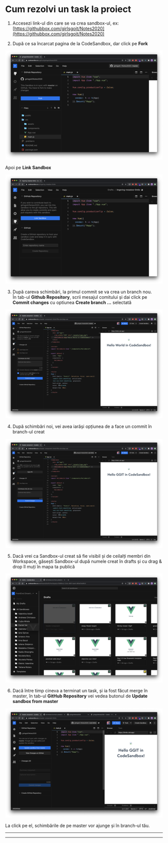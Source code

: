 # Cum rezolvi un task la proiect

1. Accesezi link-ul din care se va crea sandbox-ul, ex: [https://githubbox.com/girlsgoit/Notes2020](https://githubbox.com/girlsgoit/Notes2020)

2. După ce sa încarcat pagina de la CodeSandbox, dar click pe **Fork** 

![](../../.gitbook/assets/image%20%28336%29.png)

Apoi pe **Link Sandbox**

![](../../.gitbook/assets/image%20%28340%29.png)



3. După careva schimbări, la primul commit se va crea un branch nou.  
În tab-ul **Github Repository**, scrii mesajul comitului și dai click pe **Commit changes** cu optiunea **Create branch ...** selectată

![](../../.gitbook/assets/image%20%28339%29.png)

4. După schimbări noi, vei avea iarăși opțiunea de a face un commit în branch-ul creat

![](../../.gitbook/assets/image%20%28337%29.png)

5. Dacă vrei ca Sandbox-ul creat să fie visibil și de ceilalți membri din Workspace, găsești Sandbox-ul după numele creat în drafts și cu drag & drop îl muți în mapa ta publică

![](../../.gitbook/assets/image%20%28338%29.png)

6. Dacă între timp cineva a terminat un task, și ia fost făcut merge în master, în tab-ul **GitHub Repository** vei vedea butonul de **Update sandbox from master**  


![](../../.gitbook/assets/image%20%28342%29.png)

La click pe el, schimbările de pe master vor ajunge și în branch-ul tău.  
****

  
****

  




